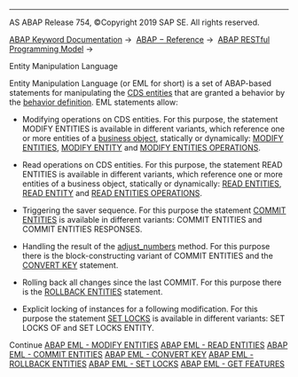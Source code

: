   

* * *

AS ABAP Release 754, ©Copyright 2019 SAP SE. All rights reserved.

[ABAP Keyword Documentation](https://help.sap.com/doc/abapdocu_754_index_htm/7.54/en-US/abenabap.htm) →  [ABAP − Reference](https://help.sap.com/doc/abapdocu_754_index_htm/7.54/en-US/abenabap_reference.htm) →  [ABAP RESTful Programming Model](https://help.sap.com/doc/abapdocu_754_index_htm/7.54/en-US/abenrestful_abap_programming.htm) → 

Entity Manipulation Language

Entity Manipulation Language (or EML for short) is a set of ABAP-based statements for manipulating the [CDS entities](https://help.sap.com/doc/abapdocu_754_index_htm/7.54/en-US/abencds_entity_glosry.htm "Glossary Entry") that are granted a behavior by the [behavior definition](https://help.sap.com/doc/abapdocu_754_index_htm/7.54/en-US/abenbehavior_definition_glosry.htm "Glossary Entry"). EML statements allow:

-   Modifying operations on CDS entities.
    For this purpose, the statement MODIFY ENTITIES is available in different variants, which reference one or more entities of a [business object](https://help.sap.com/doc/abapdocu_754_index_htm/7.54/en-US/abenbusiness_object_glosry.htm "Glossary Entry"), statically or dynamically: [MODIFY ENTITIES](https://help.sap.com/doc/abapdocu_754_index_htm/7.54/en-US/abeneml_modify_entities.htm), [MODIFY ENTITY](https://help.sap.com/doc/abapdocu_754_index_htm/7.54/en-US/abeneml_modify_entity.htm) and [MODIFY ENTITIES OPERATIONS](https://help.sap.com/doc/abapdocu_754_index_htm/7.54/en-US/abeneml_modify_entities_op.htm).

-   Read operations on CDS entities.
    For this purpose, the statement READ ENTITIES is available in different variants, which reference one or more entities of a business object, statically or dynamically: [READ ENTITIES](https://help.sap.com/doc/abapdocu_754_index_htm/7.54/en-US/abenread_behavior.htm), [READ ENTITY](https://help.sap.com/doc/abapdocu_754_index_htm/7.54/en-US/abeneml_read_entity.htm) and [READ ENTITIES OPERATIONS](https://help.sap.com/doc/abapdocu_754_index_htm/7.54/en-US/abeneml_read_entities_op.htm).

-   Triggering the saver sequence.
    For this purpose the statement [COMMIT ENTITIES](https://help.sap.com/doc/abapdocu_754_index_htm/7.54/en-US/abeneml_commit_entities.htm) is available in different variants: COMMIT ENTITIES and COMMIT ENTITIES RESPONSES.

-   Handling the result of the [adjust\_numbers](https://help.sap.com/doc/abapdocu_754_index_htm/7.54/en-US/abensaver_adjust_numbers.htm) method.
    For this purpose there is the block-constructing variant of COMMIT ENTITIES and the [CONVERT KEY](https://help.sap.com/doc/abapdocu_754_index_htm/7.54/en-US/abenconvert_key.htm) statement.

-   Rolling back all changes since the last COMMIT.
    For this purpose there is the [ROLLBACK ENTITIES](https://help.sap.com/doc/abapdocu_754_index_htm/7.54/en-US/abeneml_rollback_entities.htm) statement.

-   Explicit locking of instances for a following modification.
    For this purpose the statement [SET LOCKS](https://help.sap.com/doc/abapdocu_754_index_htm/7.54/en-US/abeneml_set_locks.htm) is available in different variants: SET LOCKS OF and SET LOCKS ENTITY.

Continue
[ABAP EML - MODIFY ENTITIES](https://help.sap.com/doc/abapdocu_754_index_htm/7.54/en-US/abeneml_modify_entities.htm)
[ABAP EML - READ ENTITIES](https://help.sap.com/doc/abapdocu_754_index_htm/7.54/en-US/abenread_behavior.htm)
[ABAP EML - COMMIT ENTITIES](https://help.sap.com/doc/abapdocu_754_index_htm/7.54/en-US/abeneml_commit_entities.htm)
[ABAP EML - CONVERT KEY](https://help.sap.com/doc/abapdocu_754_index_htm/7.54/en-US/abenconvert_key.htm)
[ABAP EML - ROLLBACK ENTITIES](https://help.sap.com/doc/abapdocu_754_index_htm/7.54/en-US/abeneml_rollback_entities.htm)
[ABAP EML - SET LOCKS](https://help.sap.com/doc/abapdocu_754_index_htm/7.54/en-US/abeneml_set_locks.htm)
[ABAP EML - GET FEATURES](https://help.sap.com/doc/abapdocu_754_index_htm/7.54/en-US/abeneml_get_features.htm)